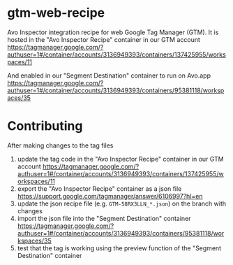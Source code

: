# gtm-web-recipe

Avo Inspector integration recipe for web Google Tag Manager (GTM). It is hosted in the "Avo Inspector Recipe" container in our GTM account 
https://tagmanager.google.com/?authuser=1#/container/accounts/3136949393/containers/137425955/workspaces/11

And enabled in our "Segment Destination" container to run on Avo.app
https://tagmanager.google.com/?authuser=1#/container/accounts/3136949393/containers/95381118/workspaces/35

# Contributing

After making changes to the tag files

1. update the tag code in the "Avo Inspector Recipe" container in our GTM account
https://tagmanager.google.com/?authuser=1#/container/accounts/3136949393/containers/137425955/workspaces/11
2. export the "Avo Inspector Recipe" container as a json file https://support.google.com/tagmanager/answer/6106997?hl=en
3. update the json recipe file (e.g. `GTM-58RX3LLN_*.json`) on the branch with changes
4. import the json file into the "Segment Destination" container
https://tagmanager.google.com/?authuser=1#/container/accounts/3136949393/containers/95381118/workspaces/35
5. test that the tag is working using the preview function of the "Segment Destination" container
